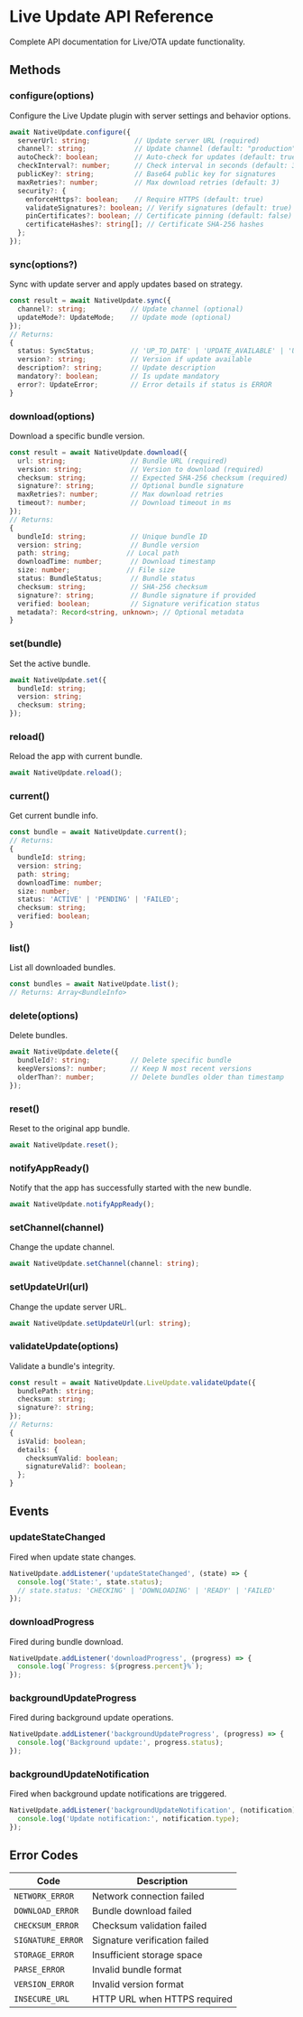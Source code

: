 # Live Update API Reference

Complete API documentation for Live/OTA update functionality.

## Methods

### configure(options)

Configure the Live Update plugin with server settings and behavior options.

```typescript
await NativeUpdate.configure({
  serverUrl: string;           // Update server URL (required)
  channel?: string;            // Update channel (default: "production")
  autoCheck?: boolean;         // Auto-check for updates (default: true)
  checkInterval?: number;      // Check interval in seconds (default: 3600)
  publicKey?: string;          // Base64 public key for signatures
  maxRetries?: number;         // Max download retries (default: 3)
  security?: {
    enforceHttps?: boolean;    // Require HTTPS (default: true)
    validateSignatures?: boolean; // Verify signatures (default: true)
    pinCertificates?: boolean; // Certificate pinning (default: false)
    certificateHashes?: string[]; // Certificate SHA-256 hashes
  };
});
```

### sync(options?)

Sync with update server and apply updates based on strategy.

```typescript
const result = await NativeUpdate.sync({
  channel?: string;           // Update channel (optional)
  updateMode?: UpdateMode;    // Update mode (optional)
});
// Returns:
{
  status: SyncStatus;         // 'UP_TO_DATE' | 'UPDATE_AVAILABLE' | 'UPDATE_INSTALLED' | 'ERROR'
  version?: string;           // Version if update available
  description?: string;       // Update description
  mandatory?: boolean;        // Is update mandatory
  error?: UpdateError;        // Error details if status is ERROR
}
```

### download(options)

Download a specific bundle version.

```typescript
const result = await NativeUpdate.download({
  url: string;                // Bundle URL (required)
  version: string;            // Version to download (required)
  checksum: string;           // Expected SHA-256 checksum (required)
  signature?: string;         // Optional bundle signature
  maxRetries?: number;        // Max download retries
  timeout?: number;           // Download timeout in ms
});
// Returns:
{
  bundleId: string;           // Unique bundle ID
  version: string;            // Bundle version
  path: string;              // Local path
  downloadTime: number;       // Download timestamp
  size: number;              // File size
  status: BundleStatus;       // Bundle status
  checksum: string;           // SHA-256 checksum
  signature?: string;         // Bundle signature if provided
  verified: boolean;          // Signature verification status
  metadata?: Record<string, unknown>; // Optional metadata
}
```

### set(bundle)

Set the active bundle.

```typescript
await NativeUpdate.set({
  bundleId: string;
  version: string;
  checksum: string;
});
```

### reload()

Reload the app with current bundle.

```typescript
await NativeUpdate.reload();
```

### current()

Get current bundle info.

```typescript
const bundle = await NativeUpdate.current();
// Returns:
{
  bundleId: string;
  version: string;
  path: string;
  downloadTime: number;
  size: number;
  status: 'ACTIVE' | 'PENDING' | 'FAILED';
  checksum: string;
  verified: boolean;
}
```

### list()

List all downloaded bundles.

```typescript
const bundles = await NativeUpdate.list();
// Returns: Array<BundleInfo>
```

### delete(options)

Delete bundles.

```typescript
await NativeUpdate.delete({
  bundleId?: string;          // Delete specific bundle
  keepVersions?: number;      // Keep N most recent versions
  olderThan?: number;         // Delete bundles older than timestamp
});
```

### reset()

Reset to the original app bundle.

```typescript
await NativeUpdate.reset();
```

### notifyAppReady()

Notify that the app has successfully started with the new bundle.

```typescript
await NativeUpdate.notifyAppReady();
```


### setChannel(channel)

Change the update channel.

```typescript
await NativeUpdate.setChannel(channel: string);
```

### setUpdateUrl(url)

Change the update server URL.

```typescript
await NativeUpdate.setUpdateUrl(url: string);
```

### validateUpdate(options)

Validate a bundle's integrity.

```typescript
const result = await NativeUpdate.LiveUpdate.validateUpdate({
  bundlePath: string;
  checksum: string;
  signature?: string;
});
// Returns:
{
  isValid: boolean;
  details: {
    checksumValid: boolean;
    signatureValid?: boolean;
  };
}
```

## Events

### updateStateChanged

Fired when update state changes.

```typescript
NativeUpdate.addListener('updateStateChanged', (state) => {
  console.log('State:', state.status);
  // state.status: 'CHECKING' | 'DOWNLOADING' | 'READY' | 'FAILED'
});
```

### downloadProgress

Fired during bundle download.

```typescript
NativeUpdate.addListener('downloadProgress', (progress) => {
  console.log(`Progress: ${progress.percent}%`);
});
```

### backgroundUpdateProgress

Fired during background update operations.

```typescript
NativeUpdate.addListener('backgroundUpdateProgress', (progress) => {
  console.log('Background update:', progress.status);
});
```

### backgroundUpdateNotification

Fired when background update notifications are triggered.

```typescript
NativeUpdate.addListener('backgroundUpdateNotification', (notification) => {
  console.log('Update notification:', notification.type);
});
```

## Error Codes

| Code | Description |
|------|-------------|
| `NETWORK_ERROR` | Network connection failed |
| `DOWNLOAD_ERROR` | Bundle download failed |
| `CHECKSUM_ERROR` | Checksum validation failed |
| `SIGNATURE_ERROR` | Signature verification failed |
| `STORAGE_ERROR` | Insufficient storage space |
| `PARSE_ERROR` | Invalid bundle format |
| `VERSION_ERROR` | Invalid version format |
| `INSECURE_URL` | HTTP URL when HTTPS required |